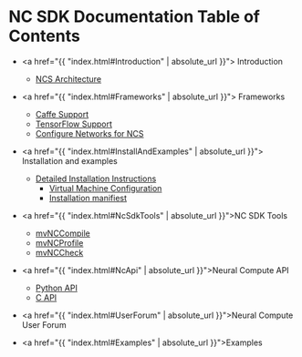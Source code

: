 # NC SDK Documentation Table of Contents

-  <a href="{{ "index.html#Introduction" | absolute_url }}"> Introduction </a>
    - [NCS Architecture](ncs1arch.md)

-  <a href="{{ "index.html#Frameworks" | absolute_url }}"> Frameworks </a>
    - [Caffe Support](Caffe.md)
    - [TensorFlow Support](TensorFlow.md)
    - [Configure Networks for NCS](configure_network.md)

- <a href="{{ "index.html#InstallAndExamples" | absolute_url }}"> Installation and examples </a>
    - [Detailed Installation Instructions](install.md)
        - [Virtual Machine Configuration](VirtualMachineConfig.md)
        - [Installation manifiest](manifest.md)

- <a href="{{ "index.html#NcSdkTools" | absolute_url }}">NC SDK Tools </a>
    - [mvNCCompile](tools/compile.md)
    - [mvNCProfile](tools/profile.md)
    - [mvNCCheck](tools/check.md)

- <a href="{{ "index.html#NcApi" | absolute_url }}">Neural Compute API </a>
    - [Python API](py_api/readme.md)
    - [C API](c_api/readme.md)

- <a href="{{ "index.html#UserForum" | absolute_url }}">Neural Compute User Forum </a>

- <a href="{{ "index.html#Examples" | absolute_url }}">Examples </a>
